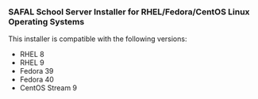 ### SAFAL School Server Installer for RHEL/Fedora/CentOS Linux Operating Systems

This installer is compatible with the following versions:

- RHEL 8
- RHEL 9
- Fedora 39
- Fedora 40
- CentOS Stream 9
